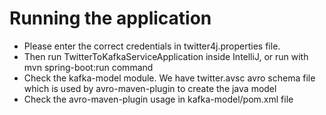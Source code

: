 # Running the application
- Please enter the correct credentials in twitter4j.properties file.
- Then run TwitterToKafkaServiceApplication inside IntelliJ, or run with mvn spring-boot:run command
- Check the kafka-model module. We have twitter.avsc avro schema file which is used by avro-maven-plugin to create the java model
- Check the avro-maven-plugin usage in kafka-model/pom.xml file